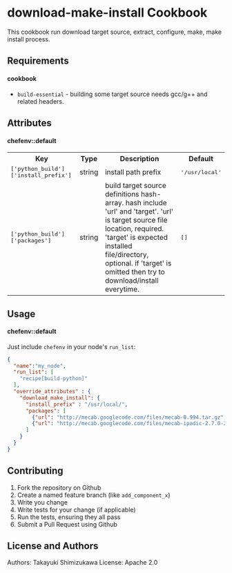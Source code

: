 download-make-install Cookbook
===============================

This cookbook run download target source, extract, configure, make, make install process.

Requirements
------------

#### cookbook
- `build-essential` - building some target source needs gcc/g++ and related headers.

Attributes
----------

#### chefenv::default
<table>
  <tr>
    <th>Key</th>
    <th>Type</th>
    <th>Description</th>
    <th>Default</th>
  </tr>
  <tr>
    <td><tt>['python_build']['install_prefix']</tt></td>
    <td>string</td>
    <td>install path prefix</td>
    <td><tt>'/usr/local'</tt></td>
  </tr>
  <tr>
    <td><tt>['python_build']['packages']</tt></td>
    <td>string</td>
    <td>build target source definitions hash-array. hash include 'url' and 'target'. 'url' is target source file location, required. 'target' is expected installed file/directory, optional. if 'target' is omitted then try to download/install everytime. </td>
    <td><tt>[]</tt></td>
  </tr>
</table>

Usage
-----
#### chefenv::default

Just include `chefenv` in your node's `run_list`:

```json
{
  "name":"my_node",
  "run_list": [
    "recipe[build-python]"
  ],
  "override_attributes" : {
    "download_make_install": {
      "install_prefix" : "/usr/local/",
      "packages": [
        {"url": "http://mecab.googlecode.com/files/mecab-0.994.tar.gz", "target": "/usr/local/lib/libmecab.so"},
        {"url": "http://mecab.googlecode.com/files/mecab-ipadic-2.7.0-20070801.tar.gz", "target": "/usr/local/lib/mecab"}
      ]
    }
  }
}
```

Contributing
------------

1. Fork the repository on Github
2. Create a named feature branch (like `add_component_x`)
3. Write you change
4. Write tests for your change (if applicable)
5. Run the tests, ensuring they all pass
6. Submit a Pull Request using Github

License and Authors
-------------------
Authors: Takayuki Shimizukawa
License: Apache 2.0
